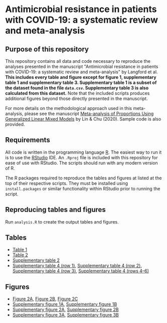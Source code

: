 # Antimicrobial resistance in patients with COVID-19: a systematic review and meta-analysis

## Purpose of this repository

This repository contains all data and code necessary to reproduce the analyses presented in the manuscript "Antimicrobial resistance in patients with COVID-19: a systematic review and meta-analysis" by Langford et al. **This includes every table and figure except for figure 1, supplementary table 1 and supplementary table 3. Supplementary table 1 is a subset of the dataset found in the file `data.csv`. Supplementary table 3 is also calculated from this dataset.** Note that the included scripts produces additional figures beyond those directly presented in the manuscript.

For more details on the methodological approach used in this meta-analysis, please see the manuscript [Meta-analysis of Proportions Using Generalized Linear Mixed Models](https://doi.org/10.1097/EDE.0000000000001232) by Lin & Chu (2020). Sample code is also provided.

## Requirements

All code is written in the programming language [R](https://www.r-project.org/). The easiest way to run it is to use the [RStudio](https://rstudio.com/) IDE. An `.Rproj` file is included with this repository for ease of use with RStudio. The scripts should run with any modern version of R.

The R packages required to reproduce the tables and figures at listed at the top of their respective scripts. They must be installed using `install.packages` or similar functionality within RStudio prior to running the script.

## Reproducing tables and figures

Run `analysis.R` to create the output tables and figures.

## Tables

- [Table 1](tables/summary_table_6.csv)
- [Table 2](tables/summary_table_4.csv)
- [Supplementary table 2](tables/summary_table_2.csv)
- [Supplementary table 4 (row 1)](figures/1_plot_1_coinfection.png), [Supplementary table 4 (row 2)](figures/1_plot_1_secondary_infection.png), [Supplementary table 4 (row 3)](figures/1_plot_1_bacterial_infection_unspecified.png), [Supplementary table 4 (rows 4–6)](figures/3_plot_8_Resistant_organisms.png)

## Figures

- [Figure 2A](figures/1_plot_1_coinfection.png), [Figure 2B](figures/1_plot_1_secondary_infection.png), [Figure 2C](figures/1_plot_1_bacterial_infection_unspecified.png)
- [Supplementary figure 1A](figures/3_plot_1_Resistant_pts_total.png), [Supplementary figure 1B](figures/3_plot_1_Resistant_organisms.png)
- [Supplementary figure 2A](figures/3_plot_6_Resistant_pts_total.png), [Supplementary figure 2B](figures/3_plot_6_Resistant_organisms.png)
- [Supplementary figure 3A](figures/3_scatterplots_unadjusted_Resistant_pts_total.png), [Supplementary figure 3B](figures/3_scatterplots_unadjusted_Resistant_organisms.png)